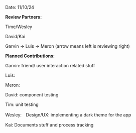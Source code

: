 Date: 11/10/24

**Review Partners:**

Time/Wesley

David/Kai

Garvin -> Luis -> Meron
(arrow means left is reviewing right)

**Planned Contributions:**

Garvin: friend/ user interaction related stuff

Luis:

Meron:

David: component testing

Tim: unit testing

Wesley:　Design/UX: implementing a dark theme for the app

Kai: Documents stuff and process tracking
